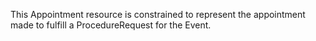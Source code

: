 This Appointment resource is constrained to represent the appointment made to fulfill a ProcedureRequest for the Event.